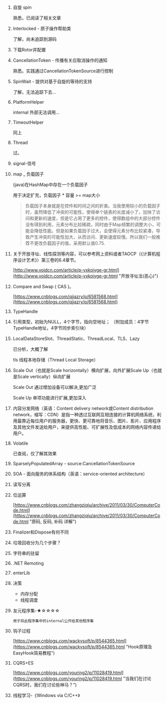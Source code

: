 1. 自旋 spin

	熟悉，已阅读了相关文章

1. Interlocked - 原子操作帮助类

	了解，尚未追踪到源码

1. 下载Rotor并配置
1. CancellationToken - 传播有关应取消操作的通知

	熟悉。实践通过CancellationTokenSource进行控制

1. SpinWait - 提供对基于自旋的等待的支持

	了解，无法追踪下去...		

1. PlatformHelper

	internal 外部无法调用...

1. TimeoutHelper

	同上	

1. Thread

	过。

2. signal-信号
	

3. map _ 负载因子

	(java)在HashMap中存在一个负载因子

	用于决定扩充，负载因子 * 容量 >= map大小

	> 负载因子本身就是在控件和时间之间的折衷。当我使用较小的负载因子时，虽然降低了冲突的可能性，使得单个链表的长度减小了，加快了访问和更新的速度，但是它占用了更多的控件，使得数组中的大部分控件没有得到利用，元素分布比较稀疏，同时由于Map频繁的调整大小，可能会降低性能。但是如果负载因子过大，会使得元素分布比较紧凑，导致产生冲突的可能性加大，从而访问、更新速度较慢。所以我们一般推荐不更改负载因子的值，采用默认值0.75.

4. 关于开放寻址、线性探测等内容，可以参考网上资料或者TAOCP（《计算机程序设计艺术》）第三卷的6.4章节。

	[http://www.voidcn.com/article/p-yxkoiyge-gr.html](http://www.voidcn.com/article/p-yxkoiyge-gr.html "开放寻址法(恶心)")

5. Compare and Swap ( CAS )。 

	[https://www.cnblogs.com/qjjazry/p/6581568.html](https://www.cnblogs.com/qjjazry/p/6581568.html)	
6. TypeHandle
7. 引用类型，初始为NULL，4个字节，指向空地址；
（附加成员：4字节TypeHandle地址，4字节同步索引块）
9. LocalDataStoreSlot、ThreadStatic、ThreadLocal<T>、TLS、Lazy<T>

	已分析，大概了解

	tls 线程本地存储（Thread Local Storage）

	

10. Scale Out（也就是Scale horizontally）横向扩展，向外扩展Scale Up（也就是Scale vertically）纵向扩展

	Scale Out 通过增加设备可以解决,更加广泛

	Scale Up 单项功能进行扩展,更加深入

11. 内容分发网络（英语：Content delivery network或Content distribution network，缩写：CDN）是指一种透过互联网互相连接的计算机网络系统，利用最靠近每位用户的服务器，更快、更可靠地将音乐、图片、影片、应用程序及其他文件发送给用户，来提供高性能、可扩展性及低成本的网络内容传递给用户。
12. Volatile

	已查阅，仅了解其效果

13. SparselyPopulatedArray<CancellationCallbackInfo> - source:CancellationTokenSource


14. SOA - 面向服务的体系结构（英语：service-oriented architecture）


15. 读写分离


16. 位运算
	
	[https://www.cnblogs.com/zhangziqiu/archive/2011/03/30/ComputerCode.html](https://www.cnblogs.com/zhangziqiu/archive/2011/03/30/ComputerCode.html "原码, 反码, 补码 详解")

23. Finalizer和Dispose有何不同
24. 垃圾回收分为几个步骤？
25. 字符串的驻留
26. .NET Remoting
27. enterLib
28. 决策
	- 内存分配
	- 线程调度
	
29. 友元程序集-★☆☆☆☆
	
		用于将此程序集中的internal公开给其他程序集
30. 钩子过程

	[https://www.cnblogs.com/wackysoft/p/8544365.html](https://www.cnblogs.com/wackysoft/p/8544365.html "Hook原理及EasyHook简易教程")

31. CQRS+ES

	[https://www.cnblogs.com/youring2/p/11028419.html](https://www.cnblogs.com/youring2/p/11028419.html "当我们在讨论CQRS时，我们在讨论些神马？")

32. 线程学习-《Windows via C/C++》